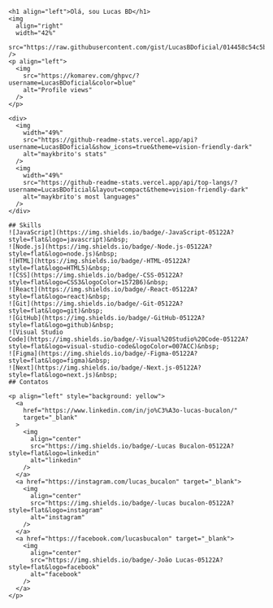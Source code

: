 
    <h1 align="left">Olá, sou Lucas BD</h1>
    <img
      align="right"
      width="42%"
      src="https://raw.githubusercontent.com/gist/LucasBDoficial/014458c54c5bc5d2e5cc6f9e9d248027/raw/46bf46f62496901d01ae7459b4f8e880fb2d10f5/gitcard.svg"
    />
    <p align="left">
      <img
        src="https://komarev.com/ghpvc/?username=LucasBDoficial&color=blue"
        alt="Profile views"
      />
    </p>

    <div>
      <img
        width="49%"
        src="https://github-readme-stats.vercel.app/api?username=LucasBDoficial&show_icons=true&theme=vision-friendly-dark"
        alt="maykbrito's stats"
      />
      <img
        width="49%"
        src="https://github-readme-stats.vercel.app/api/top-langs/?username=LucasBDoficial&layout=compact&theme=vision-friendly-dark"
        alt="maykbrito's most languages"
      />
    </div>

    ## Skills
    ![JavaScript](https://img.shields.io/badge/-JavaScript-05122A?style=flat&logo=javascript)&nbsp;
    ![Node.js](https://img.shields.io/badge/-Node.js-05122A?style=flat&logo=node.js)&nbsp;
    ![HTML](https://img.shields.io/badge/-HTML-05122A?style=flat&logo=HTML5)&nbsp;
    ![CSS](https://img.shields.io/badge/-CSS-05122A?style=flat&logo=CSS3&logoColor=1572B6)&nbsp;
    ![React](https://img.shields.io/badge/-React-05122A?style=flat&logo=react)&nbsp;
    ![Git](https://img.shields.io/badge/-Git-05122A?style=flat&logo=git)&nbsp;
    ![GitHub](https://img.shields.io/badge/-GitHub-05122A?style=flat&logo=github)&nbsp;
    ![Visual Studio
    Code](https://img.shields.io/badge/-Visual%20Studio%20Code-05122A?style=flat&logo=visual-studio-code&logoColor=007ACC)&nbsp;
    ![Figma](https://img.shields.io/badge/-Figma-05122A?style=flat&logo=figma)&nbsp;
    ![Next](https://img.shields.io/badge/-Next.js-05122A?style=flat&logo=next.js)&nbsp;
    ## Contatos

    <p align="left" style="background: yellow">
      <a
        href="https://www.linkedin.com/in/jo%C3%A3o-lucas-bucalon/"
        target="_blank"
      >
        <img
          align="center"
          src="https://img.shields.io/badge/-Lucas Bucalon-05122A?style=flat&logo=linkedin"
          alt="linkedin"
        />
      </a>
      <a href="https://instagram.com/lucas_bucalon" target="_blank">
        <img
          align="center"
          src="https://img.shields.io/badge/-lucas bucalon-05122A?style=flat&logo=instagram"
          alt="instagram"
        />
      </a>
      <a href="https://facebook.com/lucasbucalon" target="_blank">
        <img
          align="center"
          src="https://img.shields.io/badge/-João Lucas-05122A?style=flat&logo=facebook"
          alt="facebook"
        />
      </a>
    </p>

